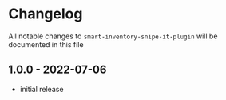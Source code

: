 # Changelog

All notable changes to `smart-inventory-snipe-it-plugin` will be documented in this file

## 1.0.0 - 2022-07-06

- initial release
